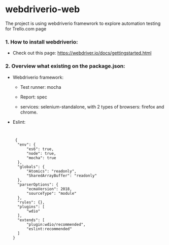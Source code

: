 # webdriverio-web

The project is using webdriverio framewrork to explore automation testing for Trello.com page 

### 1. How to install webdriverio:
  - Check out this page: https://webdriver.io/docs/gettingstarted.html

### 2. Overview what existing on the package.json:
  - Webdriverio framework:
  
    - Test runner: mocha
    
    - Report: spec
    
    - services: selenium-standalone, with 2 types of browsers: firefox and chrome.
    
  - Eslint:
      <pre><code>
      
     {
      "env": {
          "es6": true,
          "node": true,
          "mocha": true
      },
      "globals": {
          "Atomics": "readonly",
          "SharedArrayBuffer": "readonly"
      },
      "parserOptions": {
          "ecmaVersion": 2018,
          "sourceType": "module"
      },
      "rules": {},
      "plugins": [
          "wdio"
      ],
      "extends": [
          "plugin:wdio/recommended",
          "eslint:recommended"
      ]
    }
      </pre></code>
